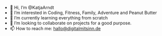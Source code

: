 - 👋 Hi, I’m @KatjaArndt
- 👀 I’m interested in Coding, Fitness, Family, Adventure and Peanut Butter
- 🌱 I’m currently learning everything from scratch
- 💞️ I’m looking to collaborate on projects for a good purpose.
- 📫 How to reach me: hallo@digitalmitsinn.de

<!---
KatjaArndt/KatjaArndt is a ✨ special ✨ repository because its `README.md` (this file) appears on your GitHub profile.
You can click the Preview link to take a look at your changes.
--->
